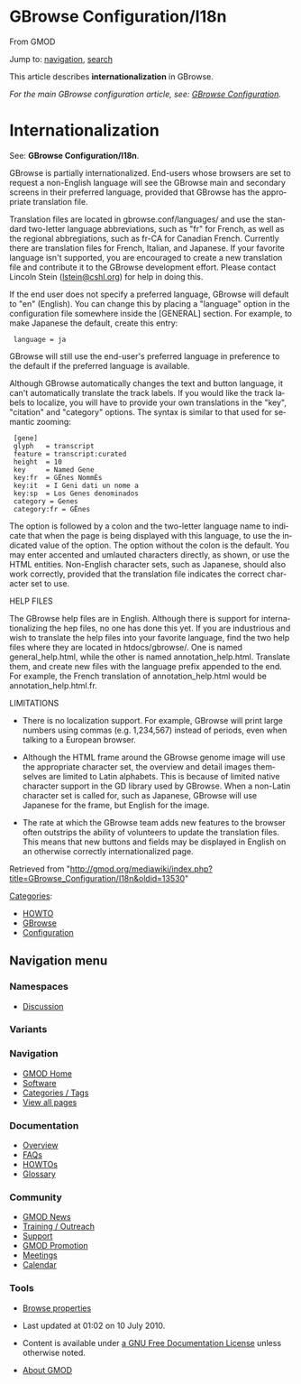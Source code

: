 <div id="mw-page-base" class="noprint">

</div>

<div id="mw-head-base" class="noprint">

</div>

<div id="content" class="mw-body" role="main">

<span id="top"></span>

<div id="mw-js-message" style="display:none;">

</div>



# <span dir="auto">GBrowse Configuration/I18n</span>

<div id="bodyContent">

<div id="siteSub">

From GMOD

</div>

<div id="contentSub">

</div>

<div id="jump-to-nav" class="mw-jump">

Jump to: [navigation](#mw-navigation), [search](#p-search)

</div>

<div id="mw-content-text" class="mw-content-ltr" lang="en" dir="ltr">

This article describes **internationalization** in GBrowse.

*For the main GBrowse configuration article, see:
<a href="../GBrowse_Configuration" class="mw-redirect"
title="GBrowse Configuration">GBrowse Configuration</a>.*

# <span id="Internationalization" class="mw-headline">Internationalization</span>

See: **GBrowse Configuration/I18n**.

GBrowse is partially internationalized. End-users whose browsers are set
to request a non-English language will see the GBrowse main and
secondary screens in their preferred language, provided that GBrowse has
the appropriate translation file.

Translation files are located in gbrowse.conf/languages/ and use the
standard two-letter language abbreviations, such as "fr" for French, as
well as the regional abbregiations, such as fr-CA for Canadian French.
Currently there are translation files for French, Italian, and Japanese.
If your favorite language isn't supported, you are encouraged to create
a new translation file and contribute it to the GBrowse development
effort. Please contact Lincoln Stein (lstein@cshl.org) for help in doing
this.

If the end user does not specify a preferred language, GBrowse will
default to "en" (English). You can change this by placing a "language"
option in the configuration file somewhere inside the \[GENERAL\]
section. For example, to make Japanese the default, create this entry:

     language = ja

GBrowse will still use the end-user's preferred language in preference
to the default if the preferred language is available.

Although GBrowse automatically changes the text and button language, it
can't automatically translate the track labels. If you would like the
track labels to localize, you will have to provide your own translations
in the "key", "citation" and "category" options. The syntax is similar
to that used for semantic zooming:

     [gene]
     glyph   = transcript
     feature = transcript:curated
     height  = 10
     key     = Named Gene
     key:fr  = GËnes NommÈs
     key:it  = I Geni dati un nome a
     key:sp  = Los Genes denominados
     category = Genes
     category:fr = GËnes

The option is followed by a colon and the two-letter language name to
indicate that when the page is being displayed with this language, to
use the indicated value of the option. The option without the colon is
the default. You may enter accented and umlauted characters directly, as
shown, or use the HTML entities. Non-English character sets, such as
Japanese, should also work correctly, provided that the translation file
indicates the correct character set to use.

HELP FILES  

The GBrowse help files are in English. Although there is support for
internationalizing the hep files, no one has done this yet. If you are
industrious and wish to translate the help files into your favorite
language, find the two help files where they are located in
htdocs/gbrowse/. One is named general_help.html, while the other is
named annotation_help.html. Translate them, and create new files with
the language prefix appended to the end. For example, the French
translation of annotation_help.html would be annotation_help.html.fr.

LIMITATIONS  

- There is no localization support. For example, GBrowse will print
  large numbers using commas (e.g. 1,234,567) instead of periods, even
  when talking to a European browser.

<!-- -->

- Although the HTML frame around the GBrowse genome image will use the
  appropriate character set, the overview and detail images themselves
  are limited to Latin alphabets. This is because of limited native
  character support in the GD library used by GBrowse. When a non-Latin
  character set is called for, such as Japanese, GBrowse will use
  Japanese for the frame, but English for the image.

<!-- -->

- The rate at which the GBrowse team adds new features to the browser
  often outstrips the ability of volunteers to update the translation
  files. This means that new buttons and fields may be displayed in
  English on an otherwise correctly internationalized page.

</div>

<div class="printfooter">

Retrieved from
"<http://gmod.org/mediawiki/index.php?title=GBrowse_Configuration/I18n&oldid=13530>"

</div>

<div id="catlinks" class="catlinks">

<div id="mw-normal-catlinks" class="mw-normal-catlinks">

[Categories](../Special%3ACategories "Special%3ACategories"):

- [HOWTO](../Category%3AHOWTO "Category%3AHOWTO")
- [GBrowse](../Category%3AGBrowse "Category%3AGBrowse")
- [Configuration](../Category%3AConfiguration "Category%3AConfiguration")

</div>

</div>

<div class="visualClear">

</div>

</div>

</div>

<div id="mw-navigation">

## Navigation menu

<div id="mw-head">



<div id="left-navigation">

<div id="p-namespaces" class="vectorTabs" role="navigation"
aria-labelledby="p-namespaces-label">

### Namespaces


- <span id="ca-talk"><a
  href="http://gmod.org/mediawiki/index.php?title=Talk%3AGBrowse_Configuration/I18n&amp;action=edit&amp;redlink=1"
  accesskey="t"
  title="Discussion about the content page [t]">Discussion</a></span>

</div>

<div id="p-variants" class="vectorMenu emptyPortlet" role="navigation"
aria-labelledby="p-variants-label">

### 

### Variants[](#)

<div class="menu">

</div>

</div>

</div>





</div>

</div>

</div>

<div id="mw-panel">

<div id="p-logo" role="banner">

<a href="../Main_Page"
style="background-image: url(../../images/GMOD-cogs.png);"
title="Visit the main page"></a>

</div>

<div id="p-Navigation" class="portal" role="navigation"
aria-labelledby="p-Navigation-label">

### Navigation

<div class="body">

- <span id="n-GMOD-Home">[GMOD Home](../Main_Page)</span>
- <span id="n-Software">[Software](../GMOD_Components)</span>
- <span id="n-Categories-.2F-Tags">[Categories /
  Tags](../Categories)</span>
- <span id="n-View-all-pages">[View all
  pages](../Special:AllPages)</span>

</div>

</div>

<div id="p-Documentation" class="portal" role="navigation"
aria-labelledby="p-Documentation-label">

### Documentation

<div class="body">

- <span id="n-Overview">[Overview](../Overview)</span>
- <span id="n-FAQs">[FAQs](../Category%3AFAQ)</span>
- <span id="n-HOWTOs">[HOWTOs](../Category%3AHOWTO)</span>
- <span id="n-Glossary">[Glossary](../Glossary)</span>

</div>

</div>

<div id="p-Community" class="portal" role="navigation"
aria-labelledby="p-Community-label">

### Community

<div class="body">

- <span id="n-GMOD-News">[GMOD News](../GMOD_News)</span>
- <span id="n-Training-.2F-Outreach">[Training /
  Outreach](../Training_and_Outreach)</span>
- <span id="n-Support">[Support](../Support)</span>
- <span id="n-GMOD-Promotion">[GMOD Promotion](../GMOD_Promotion)</span>
- <span id="n-Meetings">[Meetings](../Meetings)</span>
- <span id="n-Calendar">[Calendar](../Calendar)</span>

</div>

</div>

<div id="p-tb" class="portal" role="navigation"
aria-labelledby="p-tb-label">

### Tools

<div class="body">


- <span id="t-smwbrowselink"><a href="../Special%3ABrowse/GBrowse_Configuration-2FI18n"
  rel="smw-browse">Browse properties</a></span>


</div>

</div>

</div>

</div>

<div id="footer" role="contentinfo">

- <span id="footer-info-lastmod">Last updated at 01:02 on 10 July
  2010.</span>
<!-- - <span id="footer-info-viewcount">13,477 page views.</span> -->
- <span id="footer-info-copyright">Content is available under
  <a href="http://www.gnu.org/licenses/fdl-1.3.html" class="external"
  rel="nofollow">a GNU Free Documentation License</a> unless otherwise
  noted.</span>

<!-- -->

- <span id="footer-places-about">[About
  GMOD](../GMOD%3AAbout "GMOD%3AAbout")</span>

<!-- -->






</div>
